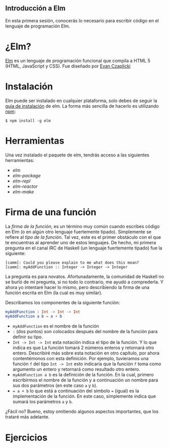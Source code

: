 ## Introducción a Elm

En esta primera sesión, conocerás lo necesario para escribir código en el lenguaje
de programación Elm.

# ¿Elm?
[Elm][elm-page] es un lenguaje de programación funcional que compila a HTML 5
(HTML, JavaScript y CSS). Fue diseñado por [Evan Czaplicki][evan-czaplicki]

# Instalación
Elm puede ser instalado en cualquier plataforma, solo debes de seguir la [guía de instalación][elm-install]
de elm. La forma más sencilla de hacerlo es utilizando [npm][install-npm]:

```
$ npm install -g elm
```

# Herramientas
Una vez instalado el paquete de elm, tendrás acceso a las siguientes herramientas:

- *elm*
- *elm-package*
- *elm-repl*
- *elm-reactor*
- *elm-make*

# Firma de una función
La *firma de la función*, es un término muy común cuando escribes
código en Elm (o en algún otro lenguaje fuertemente tipado). Simplemente se refiere
al *tipo de la función*. Tal vez, este es el primer obstáculo con el que te encuentras
al aprender uno de estos lenguajes. De hecho, mi primera pregunta en el canal IRC
de Haskell (un lenguaje fuertemente tipado) fue la siguiente:

```
[camm]: Could you please explain to me what does this mean?
[camm]: myAddFunction :: Integer -> Integer -> Integer
```

La pregunta es para novatos. Afortunadamente, la comunidad de Haskell no se burló
de mi pregunta, si no todo lo contrario, me ayudó a comprederla. Y ahora yo intentaré hacer
lo mismo, pero describiendo la firma de una función escrita en Elm (la cual es muy similar).

Describamos los componentes de la siguiente función:

```elm
myAddFunction : Int -> Int -> Int
myAddFunction a b = a + b
```

- `myAddFunction` es el nombre de la función
- `:` (dos puntos) son colocados después del nombre de la función para definir su tipo.
- `Int -> Int -> Int` esta notación indica el tipo de la función. Y lo que indica es que
La función tomará 2 números enteros y retornará otro entero. Describiré más sobre
esta notación en otro capítulo, por ahora contentémonos con esta definición.
Por ejemplo, tuvieramos una función `f` del tipo `Int -> Int` esto indicaría
que la función `f` toma como argumento un entero y retornará como resultado
otro entero.
- `myAddFunction a b` es la definición de la función. En la cual, primero escribirmos
el nombre de la función y a continuación un nombre para sus dos parámetros (en este caso `a` y `b`).
- `= a + b` lo que está a continuación del símbolo `=` (igual) es la implementación de la función.
En este caso, simplemente indica que sumará los parámetros `a` y `b`.

¿Fácil no? Bueno, estoy omitiendo algunos aspectos importantes, que los trataré más adelante.

# Ejercicios


[elm-page]: http://elm-lang.org/
[evan-czaplicki]: https://twitter.com/czaplic
[elm-install]: http://elm-lang.org/install
[install-npm]: http://blog.npmjs.org/post/85484771375/how-to-install-npm
